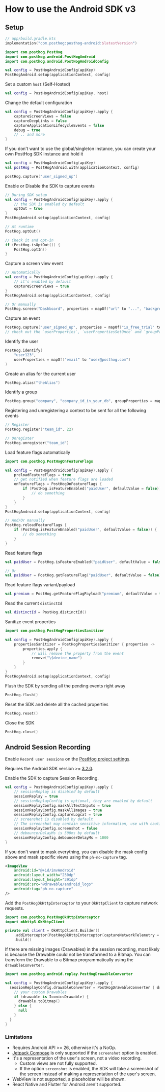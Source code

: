 How to use the Android SDK v3
============

## Setup

```kotlin
// app/build.gradle.kts
implementation("com.posthog:posthog-android:$latestVersion")
```

```kotlin
import com.posthog.PostHog
import com.posthog.android.PostHogAndroid
import com.posthog.android.PostHogAndroidConfig

val config = PostHogAndroidConfig(apiKey)
PostHogAndroid.setup(applicationContext, config)
```

Set a custom `host` (Self-Hosted)

```kotlin
val config = PostHogAndroidConfig(apiKey, host)
```

Change the default configuration

```kotlin
val config = PostHogAndroidConfig(apiKey).apply { 
    captureScreenViews = false
    captureDeepLinks = false
    captureApplicationLifecycleEvents = false
    debug = true
    // .. and more
}
```

If you don't want to use the global/singleton instance, you can create your own PostHog SDK instance
and hold it

```kotlin
val config = PostHogAndroidConfig(apiKey)
val postHog = PostHogAndroid.with(applicationContext, config)

postHog.capture("user_signed_up")
```

Enable or Disable the SDK to capture events

```kotlin
// During SDK setup
val config = PostHogAndroidConfig(apiKey).apply {
    // the SDK is enabled by default
    optOut = true
}
PostHogAndroid.setup(applicationContext, config)

// At runtime
PostHog.optOut()

// Check it and opt-in
if (PostHog.isOptOut()) {
    PostHog.optIn()
}
```

Capture a screen view event

```kotlin
// Automatically
val config = PostHogAndroidConfig(apiKey).apply {
    // it's enabled by default
    captureScreenViews = true
}
PostHogAndroid.setup(applicationContext, config)

// Or manually
PostHog.screen("Dashboard", properties = mapOf("url" to "...", "background" to "blue"))
```

Capture an event

```kotlin
PostHog.capture("user_signed_up", properties = mapOf("is_free_trial" to true))
// check out the `userProperties`, `userPropertiesSetOnce` and `groupProperties` parameters.
```

Identify the user

```kotlin
PostHog.identify(
    "user123",
    userProperties = mapOf("email" to "user@posthog.com")
)
```

Create an alias for the current user

```kotlin
PostHog.alias("theAlias")
```

Identify a group

```kotlin
PostHog.group("company", "company_id_in_your_db", groupProperties = mapOf("name" to "Awesome Inc."))
```

Registering and unregistering a context to be sent for all the following events

```kotlin
// Register
PostHog.register("team_id", 22)

// Unregister
PostHog.unregister("team_id")
```

Load feature flags automatically

```kotlin
import com.posthog.PostHogOnFeatureFlags

val config = PostHogAndroidConfig(apiKey).apply {
    preloadFeatureFlags = true
    // get notified when feature flags are loaded
    onFeatureFlags = PostHogOnFeatureFlags {
        if (PostHog.isFeatureEnabled("paidUser", defaultValue = false)) {
            // do something
        }
    }
}
PostHogAndroid.setup(applicationContext, config)

// And/Or manually
PostHog.reloadFeatureFlags {
    if (PostHog.isFeatureEnabled("paidUser", defaultValue = false)) {
        // do something
    }
}
```

Read feature flags

```kotlin
val paidUser = PostHog.isFeatureEnabled("paidUser", defaultValue = false)

// Or
val paidUser = PostHog.getFeatureFlag("paidUser", defaultValue = false) as Boolean
```

Read feature flags variant/payload

```kotlin
val premium = PostHog.getFeatureFlagPayload("premium", defaultValue = false) as Boolean
```

Read the current `distinctId`

```kotlin
val distinctId = PostHog.distinctId()
```

Sanitize event properties

```kotlin
import com.posthog.PostHogPropertiesSanitizer

val config = PostHogAndroidConfig(apiKey).apply {
    propertiesSanitizer = PostHogPropertiesSanitizer { properties ->
        properties.apply {
            // will remove the property from the event
            remove("\$device_name")
        }
    }
}
PostHogAndroid.setup(applicationContext, config)
```

Flush the SDK by sending all the pending events right away

```kotlin
PostHog.flush()
```

Reset the SDK and delete all the cached properties

```kotlin
PostHog.reset()
```

Close the SDK

```kotlin
PostHog.close()
```

## Android Session Recording

Enable `Record user sessions` on the [PostHog project settings](https://us.posthog.com/settings/project-replay#replay).

Requires the Android SDK version >= [3.2.0](https://github.com/PostHog/posthog-android/releases/tag/3.2.0).

Enable the SDK to capture Session Recording.

```kotlin
val config = PostHogAndroidConfig(apiKey).apply {
    // sessionReplay is disabled by default
    sessionReplay = true
    // sessionReplayConfig is optional, they are enabled by default
    sessionReplayConfig.maskAllTextInputs = true
    sessionReplayConfig.maskAllImages = true
    sessionReplayConfig.captureLogcat = true
    // screenshot is disabled by default
    // The screenshot may contain sensitive information, use with caution
    sessionReplayConfig.screenshot = false
    // debouncerDelayMs is 500ms by default
    sessionReplayConfig.debouncerDelayMs = 1000
}
```

If you don't want to mask everything, you can disable the mask config above and mask specific views using the `ph-no-capture` tag.

```xml
<ImageView
    android:id="@+id/imvAndroid"
    android:layout_width="230dp"
    android:layout_height="391dp"
    android:src="@drawable/android_logo"
    android:tag="ph-no-capture"
/>
```

Add the `PostHogOkHttpInterceptor` to your `OkHttpClient` to capture network requests.

```kotlin
import com.posthog.PostHogOkHttpInterceptor
import okhttp3.OkHttpClient

private val client = OkHttpClient.Builder()
    .addInterceptor(PostHogOkHttpInterceptor(captureNetworkTelemetry = true))
    .build()
```

If there are missing images (Drawables) in the session recording, most likely is because the Drawable could not be transformed to a Bitmap. You can transform the Drawable to a Bitmap programmatically using the `drawableConverter`.

```kotlin
import com.posthog.android.replay.PostHogDrawableConverter

val config = PostHogAndroidConfig(apiKey).apply {
  sessionReplayConfig.drawableConverter = PostHogDrawableConverter { drawable ->
    // your custom Drawables
    if (drawable is IconicsDrawable) {
      drawable.toBitmap()
    } else {
      null
    }
  }
}
```

### Limitations

- Requires Android API >= 26, otherwise it's a NoOp.
- [Jetpack Compose](https://developer.android.com/jetpack/compose) is only supported if the `screenshot` option is enabled.
- It's a representation of the user's screen, not a video recording.
  - Custom views are not fully supported.
  - If the option `screenshot` is enabled, the SDK will take a screenshot of the screen instead of making a representation of the user's screen.
- WebView is not supported, a placeholder will be shown.
- React Native and Flutter for Android aren't supported.
